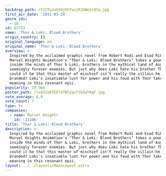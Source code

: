 ```yaml
---
backdrop_path: /t12TuJxUYOjUhYxujR3ZWe2vQ7p.jpg
first_air_date: '2011-03-28'
genre_ids:
  - 16
id: 61753
name: 'Thor & Loki: Blood Brothers'
origin_country: []
original_language: en
original_name: 'Thor & Loki: Blood Brothers'
overview: >-
  Inspired by the acclaimed graphic novel from Robert Rodi and Esad Ribic,
  Marvel Knights Animation's "Thor & Loki: Blood Brothers" takes a powerful look
  inside the minds of Thor & Loki, brothers in the mythical land of Asgard and
  seemingly forever enemies. But just why does Loki hate his brother Thor? And
  could it be that this master of mischief isn’t really the villain he’s been
  branded? Loki's insatiable lust for power and his feud with Thor take on new
  meaning in this resonant epic.
popularity: 19.564
poster_path: /tvd33sRfEEf4fBlyqxTI62wY9qF.jpg
vote_average: 6.9
vote_count: 7
type: tv
companies:
  - name: Marvel Knights
    id: '11106'
title: 'Thor & Loki: Blood Brothers'
description: >-
  Inspired by the acclaimed graphic novel from Robert Rodi and Esad Ribic,
  Marvel Knights Animation's "Thor & Loki: Blood Brothers" takes a powerful look
  inside the minds of Thor & Loki, brothers in the mythical land of Asgard and
  seemingly forever enemies. But just why does Loki hate his brother Thor? And
  could it be that this master of mischief isn’t really the villain he’s been
  branded? Loki's insatiable lust for power and his feud with Thor take on new
  meaning in this resonant epic.
layout: ../../layouts/MainLayout.astro
---
```


